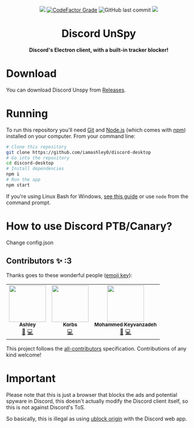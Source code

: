 
<div align="center">
<img src="https://user-images.githubusercontent.com/65588168/163461090-8a8f6876-a5b3-4d3e-8c6a-1f1be4993f76.png">
<a href="https://www.codefactor.io/repository/github/iamashley0/discord-desktop"><img alt="CodeFactor Grade" src="https://img.shields.io/codefactor/grade/github/iamashley0/discord-desktop"></a>
  <img alt="GitHub last commit" src="https://img.shields.io/github/last-commit/iamashley0/discord-desktop">
<!-- ALL-CONTRIBUTORS-BADGE:START - Do not remove or modify this section -->
<img src="https://img.shields.io/badge/all_contributors-4-pink.svg?style=flat-square">
<!-- ALL-CONTRIBUTORS-BADGE:END -->
 
 
# Discord UnSpy

**Discord's Electron client, with a built-in tracker blocker!**

</div>

# Download

You can download Discord Unspy from [Releases](https://github.com/iamashley0/discord-desktop/releases).

# Running

To run this repository you'll need [Git](https://git-scm.com/) and [Node.js](https://nodejs.org/en/download) (which comes with [npm](https://npmjs.com/)) installed on your computer. From your command line:

```bash
# Clone this repository
git clone https://github.com/iamashley0/discord-desktop
# Go into the repository
cd discord-desktop
# Install dependencies
npm i
# Run the app
npm start
```

If you're using Linux Bash for Windows, [see this guide](https://www.howtogeek.com/261575/how-to-run-graphical-linux-desktop-applications-from-windows-10s-bash-shell) or use `node` from the command prompt.

# How to use Discord PTB/Canary?

Change config.json

## Contributors ✨ :3 

Thanks goes to these wonderful people ([emoji key](https://allcontributors.org/docs/en/emoji-key)):

<!-- ALL-CONTRIBUTORS-LIST:START - Do not remove or modify this section -->
<!-- prettier-ignore-start -->
<!-- markdownlint-disable -->
<table>
  <tr>
        <td align="center"><a href="https://iamashley.xyz"><img src="https://avatars.githubusercontent.com/u/65588168?v=4?s=100" width="100px;" alt=""/><br /><sub><b>Ashley</b></sub></a><br /><a href="#maintenance-iamashley0" title="Maintenance">🚧</a> <a href="https://github.com/iamashley0/discord-desktop/commits?author=iamashley0" title="Code">💻</a></td>
    <td align="center"><a href="https://korbsstudio.com"><img src="https://avatars.githubusercontent.com/u/51213244?v=4?s=100" width="100px;" alt=""/><br /><sub><b>Korbs</b></sub></a><br /><a href="https://github.com/iamashley0/discord-desktop/commits?author=KorbsStudio" title="Code">💻</a></td>
    <td align="center"><a href="https://github.com/VoltrexMaster"><img src="https://avatars.githubusercontent.com/u/62040526?v=4?s=100" width="100px;" alt=""/><br /><sub><b>Mohammed Keyvanzadeh</b></sub></a><br /><a href="#maintenance-VoltrexMaster" title="Maintenance">🚧</a> <a href="https://github.com/iamashley0/discord-desktop/commits?author=VoltrexMaster" title="Code">💻</a></td>
    </tr>
</table>

<!-- markdownlint-restore -->
<!-- prettier-ignore-end -->

<!-- ALL-CONTRIBUTORS-LIST:END -->

This project follows the [all-contributors](https://github.com/all-contributors/all-contributors) specification. Contributions of any kind welcome!

# Important
<p>Please note that this is just a browser that blocks the ads and potential spyware in Discord, this doesn't actually modify the Discord client itself, so this is not against Discord's ToS.

So basically, this is illegal as using <a href="https://ublockorigin.com/">ublock origin</a> with the Discord web app.</p>

